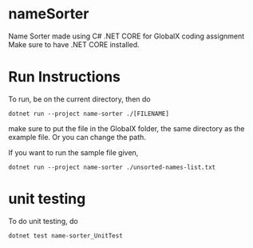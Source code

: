 # nameSorter
Name Sorter made using C# .NET CORE for GlobalX coding assignment</br>
Make sure to have .NET CORE installed.

# Run Instructions
To run, be on the current directory, then do
```
dotnet run --project name-sorter ./[FILENAME]
```
make sure to put the file in the GlobalX folder, the same directory as the example file. Or you can change the path.


If you want to run the sample file given,
```
dotnet run --project name-sorter ./unsorted-names-list.txt
```

# unit testing
To do unit testing, do
```
dotnet test name-sorter_UnitTest
```
